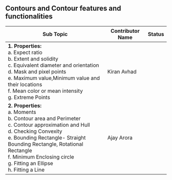 ## Contours and Contour features and functionalities


| Sub Topic | Contributor Name | Status     |
| --------- | ---------------- | ---------- |
| **1\.  Properties:** <br>a. Expect ratio<br>b. Extent and solidity<br>c. Equivalent diameter and orientation<br> d. Mask and pixel points<br>e. Maximum value,Minimum value and their locations<br>f. Mean color or mean intensity<br>g. Extreme Points<br>| Kiran Avhad |
| **2\.  Properties:** <br>a. Moments<br>b. Contour area and Perimeter<br>c. Contour approximation and Hull<br> d. Checking Convexity<br>e. Bounding Rectangle- Straight Bounding Rectangle, Rotational Rectangle<br>f. Minimum Enclosing circle<br>g. Fitting an Ellipse<br>h. Fitting a Line<br>| Ajay Arora |
